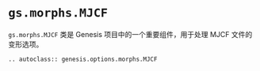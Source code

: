 # `gs.morphs.MJCF`

`gs.morphs.MJCF` 类是 Genesis 项目中的一个重要组件，用于处理 MJCF 文件的变形选项。

```{eval-rst}  
.. autoclass:: genesis.options.morphs.MJCF
```
